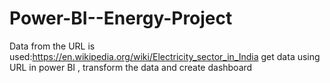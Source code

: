 # Power-BI--Energy-Project
Data from the URL is used:https://en.wikipedia.org/wiki/Electricity_sector_in_India
get data using URL in power BI , transform the data and create dashboard
